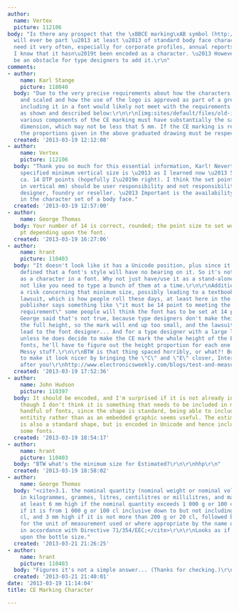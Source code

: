 ```yaml
---
author:
  name: Vertex
  picture: 112106
body: "Is there any prospect that the \xBBCE marking\xAB symbol (http://en.wikipedia.org/wiki/CE_marking)
  will ever be part \u2013 at least \u2013 of standard body face character sets? \r\nI
  need it very often, especially for corporate profiles, annual reports and brochures.
  I know that it hasn\u2019t been encoded as a character. \u2013 However, this shouldn\u2019t
  be an obstacle for type designers to add it.\r\n"
comments:
- author:
    name: Karl Stange
    picture: 118040
  body: "Due to the very precise requirements about how the characters should be drawn
    and scaled and how the use of the logo is approved as part of a greater process,
    including it in a font would likely not meet with the requirements of the standard,
    as shown and described below:\r\n\r\n[img:sites/default/files/old-images/ce_marking_logo_3689.jpg]\r\n\r\n<em>The
    various components of the CE marking must have substantially the same vertical
    dimension, which may not be less that 5 mm. If the CE marking is reduced or enlarged,
    the proportions given in the above graduated drawing must be respected.</em> (http://ec.europa.eu/enterprise/policies/single-market-goods/cemarking/professionals/manufacturers/affix-ce-marking/index_en.htm?filter=12)"
  created: '2013-03-19 12:12:08'
- author:
    name: Vertex
    picture: 112106
  body: "Thank you so much for this essential information, Karl! Nevertheless, the
    specified minimum vertical size is \u2013 as I learned now \u2013 5mm, which means
    ca. 14 DTP points (hopefully I\u2019m right). I think the set point size (as specified
    in vertical mm) should be user responsibility and not responsibility of the type
    designer, foundry or reseller. \u2013 Important is the availability of this character
    in the character set of a body face."
  created: '2013-03-19 12:57:00'
- author:
    name: George Thomas
  body: Your number of 14 is correct, rounded; the point size to set would be 19-20
    pt depending upon the font.
  created: '2013-03-19 16:27:06'
- author:
    name: hrant
    picture: 110403
  body: "It doesn't look like it has a Unicode position, plus since it's so strictly
    defined that a font's style will have no bearing on it. So it's not very desirable
    as a character in a font. Why not just have/use it as a stand-alone EPS? It's
    not like you need to type a bunch of them at a time.\r\n\r\nAdditionally, there's
    a risk concerning that minimum size, possibly leading to a textbook frivolous
    lawsuit, which is how people roll these days, at least here in the US. If a font
    publisher says something like \"it must be 14 point to meeting the 5mm minimum
    requirement\" some people will think the font has to be set at 14 point, but as
    George said that's not true, because type designers don't make their glyphs span
    the full height, so the mark will end up too small, and the lawsuit cascade might
    lead to the font designer... And for a type designer with a large library of fonts,
    unless he does decide to make the CE mark the whole height of the Em for all his
    fonts, he'll have to figure out the height proportion for each one of his fonts...
    Messy stuff.\r\n\r\nBTW is that thing spaced horribly, or what?! But if you try
    to make it look nicer by bringing the \"C\" and \"E\" closer, Interpol might come
    after you!\r\nhttp://www.electronicsweekly.com/blogs/test-and-measurement/2011/02/which-ce-badge-have-you-got.html\r\n\r\nhhp\r\n"
  created: '2013-03-19 17:52:36'
- author:
    name: John Hudson
    picture: 110397
  body: It should be encoded, and I'm surprised if it is not already in Unicode. Even
    though I don't think it is something that needs to be included in more than a
    handful of fonts, since the shape is standard, being able to include it as a text
    entitity rather than as an embedded graphic seems useful. The estimated symbol
    is also a standard shape, but is encoded in Unicode and hence included in at least
    some fonts.
  created: '2013-03-19 18:54:17'
- author:
    name: hrant
    picture: 110403
  body: "BTW what's the minimum size for Estimated?\r\n\r\nhhp\r\n"
  created: '2013-03-19 18:58:02'
- author:
    name: George Thomas
  body: "<cite>3.1. the nominal quantity (nominal weight or nominal volume), expressed
    in kilogrammes, grammes, litres, centilitres or millilitres, and marked in figures
    at least 6 mm high if the nominal quantity exceeds 1 000 g or 100 cl ; 4 mm high
    if it is from 1 000 g or 100 cl inclusive down to but not including 200 g or 20
    cl, and 3 mm high if it is not more than 200 g or 20 cl, followed by the symbol
    for the unit of measurement used or where appropriate by the name of the unit
    in accordance with Directive 71/354/EEC;</cite>\r\n\r\nLooks as if it depends
    upon the bottle size."
  created: '2013-03-21 21:26:25'
- author:
    name: hrant
    picture: 110403
  body: "Figures it's not a simple answer... (Thanks for checking.)\r\n\r\nhhp\r\n"
  created: '2013-03-21 21:40:01'
date: '2013-03-19 11:14:04'
title: CE Marking Character

---
```

